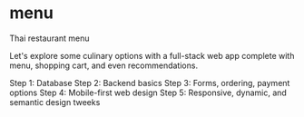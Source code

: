 # menu
Thai restaurant menu

Let's explore some culinary options with a full-stack web app complete with menu, shopping cart, and even recommendations. 

Step 1: Database
Step 2: Backend basics
Step 3: Forms, ordering, payment options
Step 4: Mobile-first web design
Step 5: Responsive, dynamic, and semantic design tweeks
